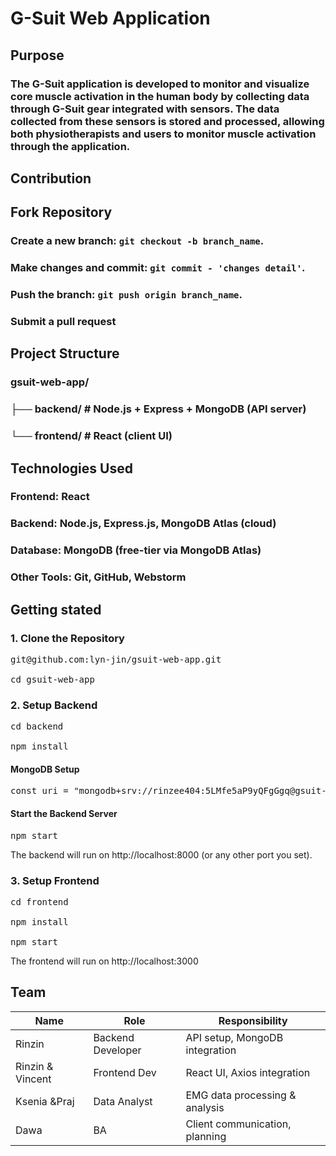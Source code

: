 # G-Suit Web Application
## Purpose
### The G-Suit application is developed to monitor and visualize core muscle activation in the human body by collecting data through G-Suit gear integrated with sensors. The data collected from these sensors is stored and processed, allowing both physiotherapists and users to monitor muscle activation through the application.

## Contribution
## Fork Repository
### Create a new branch: `git checkout -b branch_name`.
### Make changes and commit: `git commit - 'changes detail'`.
### Push the branch: `git push origin branch_name`.
### Submit a pull request

## Project Structure
### gsuit-web-app/
### ├── backend/     # Node.js + Express + MongoDB (API server)
### └── frontend/    # React (client UI)

## Technologies Used
### Frontend: React
### Backend: Node.js, Express.js, MongoDB Atlas (cloud)
### Database: MongoDB (free-tier via MongoDB Atlas)
### Other Tools: Git, GitHub, Webstorm

## Getting stated
### 1. Clone the Repository
<pre>git@github.com:lyn-jin/gsuit-web-app.git<br>
cd gsuit-web-app</pre>


### 2. Setup Backend
<pre>cd backend<br>
npm install
</pre>
#### MongoDB Setup
<pre>const uri = "mongodb+srv://rinzee404:5LMfe5aP9yQFgGgq@gsuit-cluster.eoi88rf.mongodb.net/?retryWrites=true&w=majority&appName=gsuit-cluster";
</pre>
#### Start the Backend Server
<pre>npm start</pre>
The backend will run on http://localhost:8000 (or any other port you set).

### 3. Setup Frontend
<pre>
cd frontend<br>
npm install<br>
npm start
</pre>
The frontend will run on http://localhost:3000

## Team
| Name         | Role              | Responsibility                  |
|--------------|-------------------|---------------------------------|
| Rinzin       | Backend Developer | API setup, MongoDB integration  |
| Rinzin & Vincent      | Frontend Dev      | React UI, Axios integration     |
| Ksenia &Praj         | Data Analyst      | EMG data processing & analysis  |
| Dawa         | BA                | Client communication, planning  |

